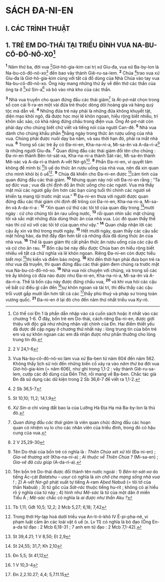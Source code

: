 # SÁCH ĐA-NI-EN
## I. CÁC TRÌNH THUẬT
## 1. TRẺ EM DO-THÁI TẠI TRIỀU ĐÌNH VUA NA-BU-CÔ-ĐÔ-NÔ-XO[^1]
<sup><b>1</b></sup> Năm thứ ba, đời vua [^1*]Giơ-hô-gia-kim cai trị xứ Giu-đa, vua xứ Ba-by-lon là Na-bu-cô-đô-nô-xo[^2] đến bao vây thành Giê-ru-sa-lem. <sup><b>2</b></sup> Chúa [^2*]trao vua xứ Giu-đa là Giơ-hô-gia-kim cùng với tất cả đồ dùng của Nhà Chúa vào tay vua Na-bu-cô-đô-nô-xo. Ông này mang những thứ ấy về đền thờ các thần của ông ta ở [^3*]xứ Sin-a[^3] và bỏ vào nhà kho của các thần.

<sup><b>3</b></sup> Nhà vua truyền cho quan đứng đầu các thái giám[^4] là Át-pơ-nát chọn trong số con cái Ít-ra-en một vài đứa trẻ thuộc dòng dõi hoàng gia và hàng quý tộc mà dẫn về. <sup><b>4</b></sup> Những đứa trẻ này phải là những đứa không khuyết tật, diện mạo khôi ngô, đã được học mọi lẽ khôn ngoan, hiểu rộng biết nhiều, trí khôn sắc sảo, có khả năng đứng chầu trong điện vua. Ông Át-pơ-nát còn phải dạy cho chúng biết chữ viết và tiếng nói của người Can-đê. <sup><b>5</b></sup> Nhà vua dành cho chúng khẩu phần [^4*]hằng ngày trong thức ăn rượu uống của nhà vua. Chúng phải được nuôi dạy ba năm, và sau thời hạn đó, phải ra mắt nhà vua. <sup><b>6</b></sup> Trong số các trẻ ấy có Đa-ni-en, Kha-na-ni-a, Mi-sa-ên và A-da-ri-a[^5] là những người Giu-đa. <sup><b>7</b></sup> Quan đứng đầu các thái giám đổi tên cho chúng : Đa-ni-en thành Bên-tơ-sát-xa, Kha-na-ni-a thành Sát-rác, Mi-sa-ên thành Mê-sác và A-da-ri-a thành A-vết Nơ-gô[^6]. <sup><b>8</b></sup> Phần Đa-ni-en, vì quyết tâm không để mình bị [^5*]ô uế do thức ăn rượu uống của nhà vua, nên đã xin quan cho mình khỏi bị ô uế[^7]. <sup><b>9</b></sup> Chúa đã khiến cho Đa-ni-en được [^6*]cảm tình của quan đứng đầu các thái giám. <sup><b>10</b></sup> Nhưng quan này nói với Đa-ni-en rằng : “Ta sợ đức vua ; vua đã chỉ định đồ ăn thức uống cho các ngươi. Vua mà thấy mặt mũi các ngươi gầy ốm hơn các bạn cùng tuổi thì chính các ngươi sẽ khiến ta mang tội trước mặt vua.” <sup><b>11</b></sup> Đa-ni-en thưa với người được quan đứng đầu các thái giám chỉ định để trông coi Đa-ni-en, Kha-na-ni-a, Mi-sa-ên và A-da-ri-a : <sup><b>12</b></sup> “Xin quan cứ thử các tôi tớ của quan đây trong [^7*]mười ngày : cứ cho chúng tôi ăn rau uống nước, <sup><b>13</b></sup> rồi quan nhìn sắc mặt chúng tôi và sắc mặt những đứa dùng thức ăn của nhà vua. Lúc đó quan thấy thế nào thì cứ xử với các tôi tớ của quan như vậy.” <sup><b>14</b></sup> Quan chấp nhận lời các cậu ấy xin và thử trong mười ngày. <sup><b>15</b></sup> Hết mười ngày, quan thấy các cậu sắc mặt hồng hào, da thịt đầy đặn hơn tất cả những đứa đã dùng thức ăn của nhà vua. <sup><b>16</b></sup> Thế là quan giám thị cất phần thức ăn rượu uống của các cậu đi và cứ cho ăn rau. <sup><b>17</b></sup> Bốn cậu bé này đều được Chúa ban ơn hiểu rộng biết nhiều về tất cả chữ nghĩa và lẽ khôn ngoan. Riêng Đa-ni-en còn được hiểu biết mọi [^8*]thị kiến và điềm báo mộng. <sup><b>18</b></sup> Khi đến thời hạn phải đưa bọn trẻ ra như vua đã truyền, thì quan đứng đầu các thái giám đem chúng ra trước mặt vua Na-bu-cô-đô-nô-xo. <sup><b>19</b></sup> Nhà vua nói chuyện với chúng, và trong số các trẻ ấy không có đứa nào được như Đa-ni-en, Kha-na-ni-a, Mi-sa-ên và A-da-ri-a. Thế là bốn cậu này được đứng chầu vua, <sup><b>20</b></sup> và khi vua hỏi các cậu về bất cứ điều gì cần đến [^9*]sự khôn ngoan và tài trí, thì đều thấy các cậu trổi vượt gấp mười lần hơn tất cả các [^10*]thầy phù thuỷ và pháp sư trong toàn vương quốc. <sup><b>21</b></sup> Đa-ni-en ở lại đó cho đến năm thứ nhất triều vua Ky-rô.

[^1]: Có thể coi Đn 1 là phần dẫn nhập vào cả cuốn sách hoặc ít nhất vào các chương 1-6. Ở đây, bốn trẻ em Do-thái, cách riêng Đa-ni-en, được giới thiệu với độc giả như những nhân vật chính của Đn. Hai điểm thiết yếu đã được đề cập ngay ở chương thứ nhất này : lòng trung tín của bốn trẻ em và sự khôn ngoan các em đã nhận được như phần thưởng cho lòng trung tín đó.
[^2]: Vua Na-bu-cô-đô-nô-xo làm vua xứ Ba-ben từ năm 604 đến năm 562. Không thấy lịch sử nói đến những biến cố xảy ra vào <i>năm thứ ba</i> đời vua Giơ-hô-gia-kim (= năm 606), như ghi trong 1,1-2 : vây thành Giê-ru-sa-lem, cướp các đồ dùng của Đền Thờ, rồi mang về Ba-ben. Chắc tác giả Đn đã sử dụng các dữ kiện trong 2 Sb 36,6-7 để viết ra 1,1-2.
[^3]: <i>Xứ Sin-a</i> chỉ vùng đất bao la của Lưỡng Hà Địa Hạ mà Ba-by-lon là thủ đô.
[^4]: <i>Quan đứng đầu các thái giám</i> là viên quan chức đứng đầu các hoạn quan có nhiệm vụ lo cho các nhân viên của triều đình, trong đó có hậu cung của vua.
[^5]: Tên Do-thái của bốn trẻ có nghĩa là : <i>Thiên Chúa xét xử tôi</i> (Đa-ni-en) ; <i>Gia-vê thương xót</i> (Kha-na-ni-a) ; <i>Ai thuộc về Thiên Chúa ?</i> (Mi-sa-en) ; <i>Gia-vê đã cứu giúp</i> (A-da-ri-a).
[^6]: Tên bốn trẻ Do-thái được đổi thành tên nước ngoài : 1) <i>Bên-tơ-sát-xa</i> do tiếng Ác-cát <i>Balatshu – usur</i> có nghĩa là <i>xin chở che mạng sống nhà vua !</i> ; 2) <i>A-vết Nơ-gô</i> phát xuất tự tiếng A-ram <i>Abed Nabuâ</i> (= tôi tớ của thần Nabuâ) ; 3) từ gốc của <i>Sát-rác</i> thuộc tiếng hu-rít ; không có ai hiểu rõ ý nghĩa của từ này ; 4) hình như <i>Mê-sác</i> là từ của một dân ở miền Tiểu Á ; <i>Mê-sác</i> chắc có nghĩa là <i>ai được như thần Aku ?</i>
[^7]: Trong thời Hy-lạp hoá dưới triều vua An-ti-ô-khô IV Ê-pi-pha-nê, vi phạm luật cấm ăn các loài vật ô uế (x. Lv 11) có nghĩa là bỏ đạo (Ông En-a-da tử đạo : 2 Mcb 6,18-31 ; 7 anh em tử đạo : 2 Mcb 7,1-42).
[^1*]: 2 V 24,1-6
[^2*]: 2 Sb 36,5-7
[^3*]: St 10,10; 11,2; 14,1.9
[^4*]: 2 V 25,29-30
[^5*]: Tb 1,11; Gđt 10,5; 12,2; 2 Mcb 5,27; 6,18; 7,42
[^6*]: St 39,4.21; 1 V 8,50; Et 2,9
[^7*]: St 24,55; 31,7; Kh 2,10
[^8*]: Đn 5,5; St 41,12
[^9*]: 1 V 10,3-4
[^10*]: Đn 2,2.10.27; 4,4; 5,7.11.15
